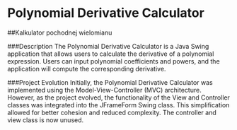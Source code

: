 # Polynomial Derivative Calculator
##Kalkulator pochodnej wielomianu

###Description
The Polynomial Derivative Calculator is a Java Swing application that allows users to calculate the derivative of a polynomial expression. Users can input polynomial coefficients and powers, and the application will compute the corresponding derivative.

###Project Evolution
Initially, the Polynomial Derivative Calculator was implemented using the Model-View-Controller (MVC) architecture. However, as the project evolved, the functionality of the View and Controller classes was integrated into the JFrameForm Swing class. This simplification allowed for better cohesion and reduced complexity.
The controller and view class is now unused.

